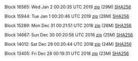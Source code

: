Block 16565: Wed Jan  2 00:20:35 UTC 2019 [zip](https://dash-bootstrap.ams3.digitaloceanspaces.com/testnet/2019-01-02/bootstrap.dat.zip) (29M) [SHA256](https://dash-bootstrap.ams3.digitaloceanspaces.com/testnet/2019-01-02/sha256.txt)

Block 15944: Tue Jan  1 00:20:46 UTC 2019 [zip](https://dash-bootstrap.ams3.digitaloceanspaces.com/testnet/2019-01-01/bootstrap.dat.zip) (28M) [SHA256](https://dash-bootstrap.ams3.digitaloceanspaces.com/testnet/2019-01-01/sha256.txt)

Block 15289: Mon Dec 31 00:21:51 UTC 2018 [zip](https://dash-bootstrap.ams3.digitaloceanspaces.com/testnet/2018-12-31/bootstrap.dat.zip) (26M) [SHA256](https://dash-bootstrap.ams3.digitaloceanspaces.com/testnet/2018-12-31/sha256.txt)

Block 14667: Sun Dec 30 00:20:58 UTC 2018 [zip](https://dash-bootstrap.ams3.digitaloceanspaces.com/testnet/2018-12-30/bootstrap.dat.zip) (25M) [SHA256](https://dash-bootstrap.ams3.digitaloceanspaces.com/testnet/2018-12-30/sha256.txt)

Block 14012: Sat Dec 29 00:20:44 UTC 2018 [zip](https://dash-bootstrap.ams3.digitaloceanspaces.com/testnet/2018-12-29/bootstrap.dat.zip) (24M) [SHA256](https://dash-bootstrap.ams3.digitaloceanspaces.com/testnet/2018-12-29/sha256.txt)

Block 13405: Fri Dec 28 00:19:31 UTC 2018 [zip](https://dash-bootstrap.ams3.digitaloceanspaces.com/testnet/2018-12-28/bootstrap.dat.zip) (23M) [SHA256](https://dash-bootstrap.ams3.digitaloceanspaces.com/testnet/2018-12-28/sha256.txt)

